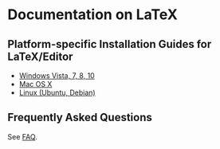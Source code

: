 Documentation on LaTeX
======================

## Platform-specific Installation Guides for LaTeX/Editor

* [Windows Vista, 7, 8, 10](./install-windows.md)
* [Mac OS X](./install-macosx.md)
* [Linux (Ubuntu, Debian)](./install-linux.md)

## Frequently Asked Questions

See [FAQ](faq.md).
